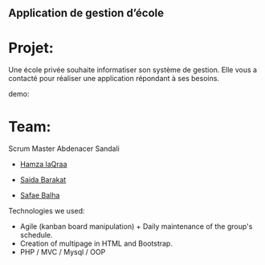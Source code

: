 ## Application de gestion d’école

# Projet:
Une école privée souhaite informatiser son système de gestion. Elle vous a contacté  pour réaliser une application répondant à ses besoins.

demo:
# Team:
Scrum Master Abdenacer Sandali

* [Hamza laQraa](https://github.com/Hamzacos)

* [Saida Barakat](https://github.com/saidaBRKT)

*  [Safae Balha](https://github.com/safabalo)

Technologies we used:
- Agile (kanban board manipulation) + Daily maintenance of the group's schedule.
- Creation of multipage in HTML and Bootstrap.
- PHP / MVC / Mysql / OOP

